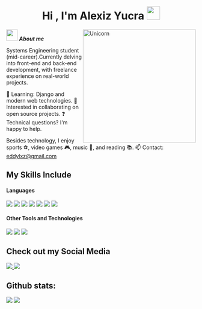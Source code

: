 <h1 align="center"><b>Hi , I'm Alexiz Yucra </b><img src="https://media.giphy.com/media/hvRJCLFzcasrR4ia7z/giphy.gif" width="35"></h1>
<!--  -->
<img align="right" width=300px alt="Unicorn" src="https://media.giphy.com/media/v1.Y2lkPTc5MGI3NjExM3F3cTZqOGloNDgydjhiNXFwbXNncnM1eGZ1eGw5M25ocmU4NWhjYiZlcD12MV9naWZzX3NlYXJjaCZjdD1n/L1R1tvI9svkIWwpVYr/giphy.gif" />

<img src="https://media.giphy.com/media/ObNTw8Uzwy6KQ/giphy.gif" width="30px">&nbsp;***About me***

Systems Engineering student (mid-career).Currently delving into front-end and back-end development, with freelance experience on real-world projects.

🌱 Learning: Django and modern web technologies.
🤝 Interested in collaborating on open source projects.
❓ Technical questions? I'm happy to help.

Besides technology, I enjoy sports ⚽, video games 🎮, music 🎵, and reading 📚.
📫 Contact: <a href="eddylxz@gmail.com">eddylxz@gmail.com</a>

## My Skills Include

<h4> Languages </h4>
<span> 
  <img src="https://img.shields.io/badge/HTML5-E34F26?style=for-the-badge&logo=html5&logoColor=white">
  <img src="https://img.shields.io/badge/CSS3-1572B6?style=for-the-badge&logo=css3&logoColor=white">
  <img src="https://img.shields.io/badge/JavaScript-F7DF1E?style=for-the-badge&logo=javascript&logoColor=black">
  <img src= "https://img.shields.io/badge/react-%2320232a.svg?style=for-the-badge&logo=react&logoColor=%2361DAFB">
  <img src="https://img.shields.io/badge/python-3670A0?style=for-the-badge&logo=python&logoColor=ffdd54">
  <img src= "https://img.shields.io/badge/typescript-%23007ACC.svg?style=for-the-badge&logo=typescript&logoColor=white">
  <img src="https://img.shields.io/badge/MySQL-00000F?style=for-the-badge&logo=mysql&logoColor=white">
   


</span>


<h4> Other Tools and Technologies </h4>
<span>
  <img src="https://img.shields.io/badge/Git-F05032?style=for-the-badge&logo=git&logoColor=white">
  <img src="https://img.shields.io/badge/Notion-%23000000.svg?style=for-the-badge&logo=notion&logoColor=white">
  <img src="https://img.shields.io/badge/clickup-7B68EE.svg?style=for-the-badge&logo=clickup&logoColor=white">




</span>

## Check out my Social Media

<a href= "https://www.instagram.com/alexizeddy/">
    <img src="https://img.shields.io/badge/Instagram-%23E4405F.svg?style=for-the-badge&logo=Instagram&logoColor=white">
</a>
<a href="www.linkedin.com/in/eddy-alexiz-yucra-amado">
  <img src="https://img.shields.io/badge/linkedin-%230077B5.svg?style=for-the-badge&logo=linkedin&logoColor=white">
</a>

<h2>Github stats:</h2> 

[![](https://github-readme-stats.vercel.app/api?username=PentaAQ&show_icons=true&theme=tokyonight&hide_border=true&locale=en)](https://github.com/PentaAQ)
[![](https://github-readme-streak-stats.herokuapp.com/?user=PentaAQ&theme=material-palenight)](https://github.com/PentaAQ)
</div>


